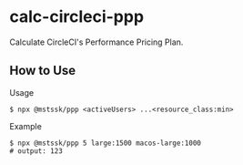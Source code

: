 # calc-circleci-ppp
Calculate CircleCI's Performance Pricing Plan.

## How to Use

Usage
```
$ npx @mstssk/ppp <activeUsers> ...<resource_class:min>
```

Example
```
$ npx @mstssk/ppp 5 large:1500 macos-large:1000
# output: 123
```
